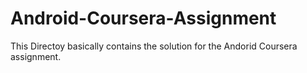 Android-Coursera-Assignment
===========================
This Directoy basically contains the solution for the Andorid Coursera assignment.

